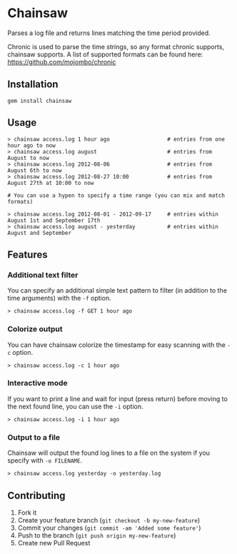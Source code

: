 # Chainsaw

Parses a log file and returns lines matching the time period provided.

Chronic is used to parse the time strings, so any format chronic
supports, chainsaw supports. A list of supported formats can
be found here: https://github.com/mojombo/chronic

## Installation
    
    gem install chainsaw

## Usage

    > chainsaw access.log 1 hour ago                  # entries from one hour ago to now
    > chainsaw access.log august                      # entries from August to now
    > chainsaw access.log 2012-08-06                  # entries from August 6th to now
    > chainsaw access.log 2012-08-27 10:00            # entries from August 27th at 10:00 to now

    # You can use a hypen to specify a time range (you can mix and match formats)

    > chainsaw access.log 2012-08-01 - 2012-09-17     # entries within August 1st and September 17th
    > chainsaw access.log august - yesterday          # entries within August and September

## Features

### Additional text filter

You can specify an additional simple text pattern to filter (in addition to the time arguments) with the `-f` option.

    > chainsaw access.log -f GET 1 hour ago

### Colorize output

You can have chainsaw colorize the timestamp for easy scanning with the `-c` option.

    > chainsaw access.log -c 1 hour ago
    
### Interactive mode

If you want to print a line and wait for input (press return) before moving to the next found line, you can use the `-i` option.
    
    > chainsaw access.log -i 1 hour ago
    
### Output to a file

Chainsaw will output the found log lines to a file on the system if you specify with `-o FILENAME`.

    > chainsaw access.log yesterday -o yesterday.log

## Contributing

1. Fork it
2. Create your feature branch (`git checkout -b my-new-feature`)
3. Commit your changes (`git commit -am 'Added some feature'`)
4. Push to the branch (`git push origin my-new-feature`)
5. Create new Pull Request
